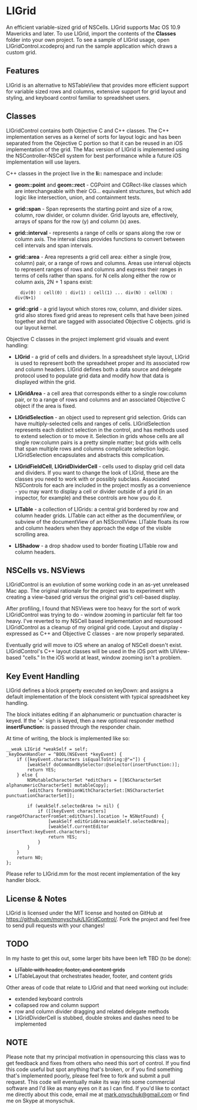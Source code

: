 LIGrid
=============

An efficient variable-sized grid of NSCells. LIGrid supports Mac OS 10.9 Mavericks and later. To use LIGrid, import the contents of the **Classes** folder into your own project. To see a sample of LIGrid usage, open LIGridControl.xcodeproj and run the sample application which draws a custom grid.

Features
--------

LIGrid is an alternative to NSTableView that provides more efficient support for variable sized rows and columns, extensive support for grid layout and styling, and keyboard control familiar to spreadsheet users.

Classes
-------

LIGridControl contains both Objective C and C++ classes. The C++ implementation serves as a kernel of sorts for layout logic and has been separated from the Objective C portion so that it can be reused in an iOS implementation of the grid. The Mac version of LIGrid is implemented using the NSController-NSCell system for best performance while a future iOS implementation will use layers.

C++ classes in the project live in the **li::** namespace and include:

- **geom::point** and **geom::rect** - CGPoint and CGRect-like classes which are interchangeable with their CG... equivalent structures, but which add logic like intersection, union, and containment tests.

- **grid::span** - Span represents the starting point and size of a row, column, row divider, or column divider. Grid layouts are, effectively, arrays of spans for the row (y) and column (x) axes.

- **grid::interval** - represents a range of cells or spans along the row or column axis. The interval class provides functions to convert between cell intervals and span intervals.

- **grid::area** - Area represents a grid cell area: either a single (row, column) pair, or a range of rows and columns. Areas use interval objects to represent ranges of rows and columns and express their ranges in terms of cells rather than spans. for N cells along either the row or column axis, 2N + 1 spans exist: 

		div(0) : cell(0) : div(1) : cell(1) ... div(N) : cell(N) : div(N+1)

- **grid::grid** - a grid layout which stores row, column, and divider sizes. grid also stores fixed grid areas to represent cells that have been joined together and that are tagged with associated Objective C objects. grid is our layout kernel.

Objective C classes in the project implement grid visuals and event handling:

- **LIGrid** - a grid of cells and dividers. In a spreadsheet style layout, LIGrid is used to represent both the spreadsheet proper and its associated row and column headers. LIGrid defines both a data source and delegate protocol used to populate grid data and modify how that data is displayed within the grid.

- **LIGridArea** - a cell area that corresponds either to a single row:column pair, or to a range of rows and columns and an associated Objective C object if the area is fixed. 

- **LIGridSelection** - an object used to represent grid selection. Grids can have multiply-selected cells and ranges of cells. LIGridSelection represents each distinct selection in the control, and has methods used to extend selection or to move it. Selection in grids whose cells are all single row:column pairs is a pretty simple matter; but grids with cells that span multiple rows and columns complicate selection logic. LIGridSelection encapsulates and abstracts this complication.

- **LIGridFieldCell**, **LIGridDividerCell** - cells used to display grid cell data and dividers. If you want to change the look of LIGrid, these are the classes you need to work with or possibly subclass. Associated NSControls for each are included in the project mostly as a convenience - you may want to display a cell or divider outside of a grid (in an inspector, for example) and these controls are how you do it. 


- **LITable** - a collection of LIGrids: a central grid bordered by row and column header grids. LITable can act either as the documentView, or subview of the documentView of an NSScrollView. LITable floats its row and column headers when they approach the edge of the visible scrolling area.

- **LIShadow** - a drop shadow used to border floating LITable row and column headers.

NSCells vs. NSViews
-------------------

LIGridControl is an evolution of some working code in an as-yet unreleased Mac app. The original rationale for the project was to experiment with creating a view-based grid versus the original grid's cell-based display.

After profiling, I found that NSViews were too heavy for the sort of work LIGridControl was trying to do - window zooming in particular felt far too heavy. I've reverted to my NSCell based implementation and repurposed LIGridControl as a cleanup of my original grid code. Layout and display - expressed as C++ and Objective C classes - are now properly separated.

Eventually grid will move to iOS where an analog of NSCell doesn't exist. LIGridControl's C++ layout classes will be used in the iOS port with UIView-based "cells." In the iOS world at least, window zooming isn't a problem.

Key Event Handling
------------------

LIGrid defines a block property executed on keyDown: and assigns a default implementation of the block consistent with typical spreadsheet key handling.

The block initiates editing if an alphanumeric or punctuation character is keyed. If the '=' sign is keyed, then a new optional responder method **insertFunction:** is passed through the responder chain.

At time of writing, the block is implemented like so:

    __weak LIGrid *weakSelf = self;
    _keyDownHandler = ^BOOL(NSEvent *keyEvent) {
        if ([keyEvent.characters isEqualToString:@"="]) {
            [weakSelf doCommandBySelector:@selector(insertFunction:)];
            return YES;
        } else {
            NSMutableCharacterSet *editChars = [[NSCharacterSet alphanumericCharacterSet] mutableCopy];
            [editChars formUnionWithCharacterSet:[NSCharacterSet punctuationCharacterSet]];
            
            if (weakSelf.selectedArea != nil) {
                if ([[keyEvent characters] rangeOfCharacterFromSet:editChars].location != NSNotFound) {
                    [weakSelf editGridArea:weakSelf.selectedArea];
                    [weakSelf.currentEditor insertText:keyEvent.characters];
                    return YES;
                }
            }
        }
        return NO;
    };

Please refer to LIGrid.mm for the most recent implementation of the key handler block.

License & Notes
---------------

LIGrid is licensed under the MIT license and hosted on GitHub at https://github.com/monyschuk/LIGridControl/. Fork the project and feel free to send pull requests with your changes!

TODO
----

In my haste to get this out, some larger bits have been left TBD (to be done):

* ~~LITable with header, footer, and content grids~~
* LITableLayout that orchestrates header, footer, and content grids

Other areas of code that relate to LIGrid and that need working out include:

* extended keyboard controls
* collapsed row and column support
* row and column divider dragging and related delegate methods
* LIGridDividerCell is stubbed, double strokes and dashes need to be implemented

NOTE
----

Please note that my principal motivation in opensourcing this class was to get feedback and fixes from others who need this sort of control. If you find this code useful but spot anything that's broken, or if you find something that's implemented poorly, please feel free to fork and submit a pull request. This code will eventually make its way into some commercial software and I'd like as many eyes on it as I can find. If you'd like to contact me directly about this code, email me at mark.onyschuk@gmail.com or find me on Skype at monyschuk.

